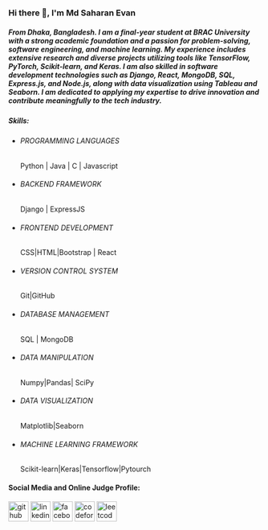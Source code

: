 ### Hi there 👋, I'm Md Saharan Evan
##### From Dhaka, Bangladesh. I am  a final-year student at BRAC University with a strong academic foundation and a passion for problem-solving, software engineering, and machine learning. My experience includes extensive research and diverse projects utilizing tools like TensorFlow, PyTorch, Scikit-learn, and Keras. I am also skilled in software development technologies such as Django, React, MongoDB, SQL, Express.js, and Node.js, along with data visualization using Tableau and Seaborn. I am dedicated to applying my expertise to drive innovation and contribute meaningfully to the tech industry.

##### Skills: 
 - ###### PROGRAMMING LANGUAGES 
   Python | Java | C | Javascript
 - ###### BACKEND FRAMEWORK
   Django | ExpressJS
 - ###### FRONTEND DEVELOPMENT 
   CSS|HTML|Bootstrap | React
 - ###### VERSION CONTROL SYSTEM 
   Git|GitHub
 - ###### DATABASE MANAGEMENT 
   SQL | MongoDB
 - ###### DATA MANIPULATION  
   Numpy|Pandas| SciPy
 - ###### DATA VISUALIZATION 
   Matplotlib|Seaborn
 - ###### MACHINE LEARNING FRAMEWORK 
   Scikit-learn|Keras|Tensorflow|Pytourch

#### Social Media and Online Judge Profile:

[<img src='https://cdn.jsdelivr.net/npm/simple-icons@3.0.1/icons/github.svg' alt='github' height='40'>](https://github.com/https://github.com/Md-Saharan-Evan/Md-Saharan-Evan)  [<img src='https://cdn.jsdelivr.net/npm/simple-icons@3.0.1/icons/linkedin.svg' alt='linkedin' height='40'>](https://www.linkedin.com/in/https://www.linkedin.com/in/md-saharan-evan-951b6023a/?trk=opento_sprofile_topcard/)  [<img src='https://cdn.jsdelivr.net/npm/simple-icons@3.0.1/icons/facebook.svg' alt='facebook' height='40'>](https://www.facebook.com/https://www.facebook.com/mdsaharan.evan/)  [<img src='https://cdn.jsdelivr.net/npm/simple-icons@3.0.1/icons/codeforces.svg' alt='codeforces' height='40'>](https://codeforces.com/profile/Saharan_Evan)  [<img src='https://cdn.jsdelivr.net/npm/simple-icons@3.0.1/icons/leetcode.svg' alt='leetcode' height='40'>](https://leetcode.com/u/Md_Saharan_Evan/)  
